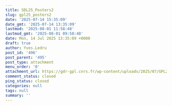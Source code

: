 ```yaml
---
title: SDL25_Posters2
slug: gpl25_posters2
date: '2025-07-14 15:35:09'
date_gmt: '2025-07-14 13:35:09'
lastmod: '2025-08-01 11:58:48'
lastmod_gmt: '2025-08-01 09:58:48'
date: Mon, 14 Jul 2025 13:35:09 +0000
draft: true
author: Yves.Ledru
post_id: '496'
post_parent: '495'
post_type: attachment
menu_order: '0'
attachment_url: https://gdr-gpl.cnrs.fr/wp-content/uploads/2025/07/GPL25_Posters2.jpg
comment_status: closed
ping_status: closed
categories: null
tags: null
summary: ''
---
```



